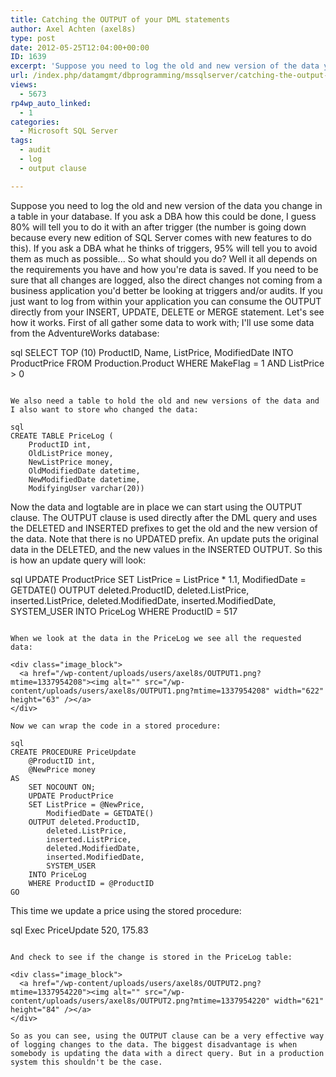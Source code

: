 ```yaml
---
title: Catching the OUTPUT of your DML statements
author: Axel Achten (axel8s)
type: post
date: 2012-05-25T12:04:00+00:00
ID: 1639
excerpt: 'Suppose you need to log the old and new version of the data you change in a table in your database. If you ask a DBA how this could be done, I guess 80% will tell you to do it with an after trigger (the number is going down because every new edition of&hellip;'
url: /index.php/datamgmt/dbprogramming/mssqlserver/catching-the-output-of-your/
views:
  - 5673
rp4wp_auto_linked:
  - 1
categories:
  - Microsoft SQL Server
tags:
  - audit
  - log
  - output clause

---
```

Suppose you need to log the old and new version of the data you change in a table in your database. If you ask a DBA how this could be done, I guess 80% will tell you to do it with an after trigger (the number is going down because every new edition of SQL Server comes with new features to do this). If you ask a DBA what he thinks of triggers, 95% will tell you to avoid them as much as possible... So what should you do? Well it all depends on the requirements you have and how you're data is saved. If you need to be sure that all changes are logged, also the direct changes not coming from a business application you'd better be looking at triggers and/or audits. If you just want to log from within your application you can consume the OUTPUT directly from your INSERT, UPDATE, DELETE or MERGE statement. Let's see how it works. First of all gather some data to work with; I'll use some data from the AdventureWorks database:

sql
SELECT TOP (10) ProductID, Name, ListPrice, ModifiedDate
INTO ProductPrice
FROM Production.Product
WHERE MakeFlag = 1
	AND ListPrice > 0
```

We also need a table to hold the old and new versions of the data and I also want to store who changed the data:

sql
CREATE TABLE PriceLog (
	ProductID int,
	OldListPrice money,
	NewListPrice money,
	OldModifiedDate datetime,
	NewModifiedDate datetime,
	ModifyingUser varchar(20))
```

Now the data and logtable are in place we can start using the OUTPUT clause. The OUTPUT clause is used directly after the DML query and uses the DELETED and INSERTED prefixes to get the old and the new version of the data. Note that there is no UPDATED prefix. An update puts the original data in the DELETED, and the new values in the INSERTED OUTPUT. So this is how an update query will look:

sql
UPDATE ProductPrice
SET ListPrice = ListPrice * 1.1, 
	ModifiedDate = GETDATE()
OUTPUT deleted.ProductID,
	deleted.ListPrice,
	inserted.ListPrice,
	deleted.ModifiedDate,
	inserted.ModifiedDate,
	SYSTEM_USER
	INTO PriceLog
WHERE ProductID = 517
```

When we look at the data in the PriceLog we see all the requested data:

<div class="image_block">
  <a href="/wp-content/uploads/users/axel8s/OUTPUT1.png?mtime=1337954208"><img alt="" src="/wp-content/uploads/users/axel8s/OUTPUT1.png?mtime=1337954208" width="622" height="63" /></a>
</div>

Now we can wrap the code in a stored procedure:

sql
CREATE PROCEDURE PriceUpdate
	@ProductID int,
	@NewPrice money
AS
	SET NOCOUNT ON;
	UPDATE ProductPrice
	SET ListPrice = @NewPrice,
		ModifiedDate = GETDATE()
	OUTPUT deleted.ProductID,
		deleted.ListPrice,
		inserted.ListPrice,
		deleted.ModifiedDate,
		inserted.ModifiedDate,
		SYSTEM_USER
	INTO PriceLog
	WHERE ProductID = @ProductID
GO
```

This time we update a price using the stored procedure:

sql
Exec PriceUpdate 520, 175.83
```

And check to see if the change is stored in the PriceLog table:

<div class="image_block">
  <a href="/wp-content/uploads/users/axel8s/OUTPUT2.png?mtime=1337954220"><img alt="" src="/wp-content/uploads/users/axel8s/OUTPUT2.png?mtime=1337954220" width="621" height="84" /></a>
</div>

So as you can see, using the OUTPUT clause can be a very effective way of logging changes to the data. The biggest disadvantage is when somebody is updating the data with a direct query. But in a production system this shouldn't be the case.